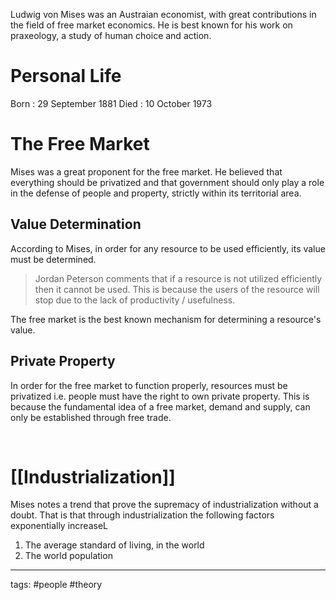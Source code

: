 Ludwig von Mises was an Austraian economist, with great contributions in the field of free market economics. He is best known for his work on praxeology, a study of human choice and action.

# Personal Life
Born : 29 September 1881
Died : 10 October 1973

# The Free Market
Mises was a great proponent for the free market. He believed that everything should be privatized and that government should only play a role in the defense of people and property, strictly within its territorial area.

## Value Determination
According to Mises, in order for any resource to be used efficiently, its value must be determined.
> Jordan Peterson comments that if a resource is not utilized efficiently then it cannot be used. This is because the users of the resource will stop due to the lack of productivity / usefulness.

The free market is the best known mechanism for determining a resource's value.

## Private Property
In order for the free market to function properly, resources must be privatized i.e. people must have the right to own private property. This is because the fundamental idea of a free market, demand and supply, can only be established through free trade.

<br>

# [[Industrialization]]
Mises notes a trend that prove the supremacy of industrialization without a doubt. That is that through industrialization the following factors exponentially increaseL 
1. The average standard of living, in the world
2. The world population



---
tags: #people #theory 